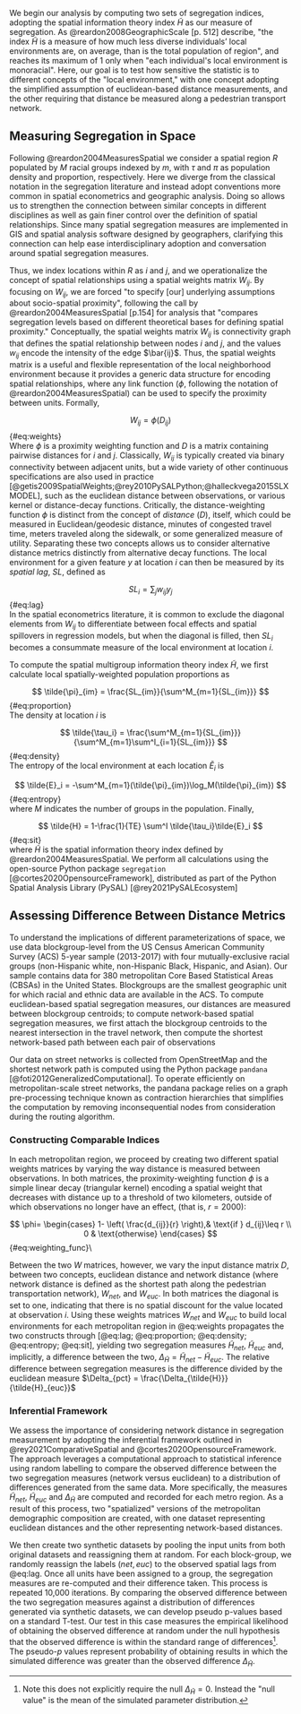 We begin our analysis by computing two sets of segregation indices, adopting the spatial information
theory index $\tilde{H}$ as our measure of segregation. As @reardon2008GeographicScale [p. 512]
describe, "the index $\tilde{H}$ is a measure of how much less diverse individuals’ local
environments are, on average, than is the total population of region", and reaches its maximum of 1
only when "each individual's local environment is monoracial". Here, our goal is to test how
sensitive the statistic is to different concepts of the "local environment," with one concept
adopting the simplified assumption of euclidean-based distance measurements, and the other requiring
that distance be measured along a pedestrian transport network.

## Measuring Segregation in Space

<!-- computing indices -->

Following @reardon2004MeasuresSpatial we consider a spatial region $R$ populated by $M$ racial
groups indexed by $m$, with $\tau$ and $\pi$ as population density and proportion, respectively.
Here we diverge from the classical notation in the segregation literature and instead adopt
conventions more common in spatial econometrics and geographic analysis. Doing so allows us to
strengthen the connection between similar concepts in different disciplines as well as gain finer
control over the definition of spatial relationships. Since many spatial segregation measures are
implemented in GIS and spatial analysis software designed by geographers, clarifying this connection
can help ease interdisciplinary adoption and conversation around spatial segregation measures.

Thus, we index locations within $R$ as $i$ and $j$, and we operationalize the concept of spatial
relationships using a spatial weights matrix $W_{ij}$. By focusing on $W_{ij}$, we are forced "to
specify [our] underlying assumptions about socio-spatial proximity", following the call by
@reardon2004MeasuresSpatial [p.154] for analysis that "compares segregation levels based on
different theoretical bases for defining spatial proximity." Conceptually, the spatial weights
matrix $W_{ij}$ is connectivity graph that defines the spatial relationship between nodes $i$ and
$j$, and the values $w_{ij}$ encode the intensity of the edge $\bar{ij}$. Thus, the spatial weights
matrix is a useful and flexible representation of the local neighborhood environment because it
provides a generic data structure for encoding spatial relationships, where any link function
($\phi$, following the notation of @reardon2004MeasuresSpatial) can be used to specify the proximity
between units. Formally,

<!-- if we're following reardon's notation, does $D$ below need to be $R$ ? -->
$$
W_{ij} = \phi(D_{ij})
$$ {#eq:weights}\
Where $\phi$ is a proximity weighting function and $D$ is a matrix containing pairwise distances for
$i$ and $j$. Classically, $W_{ij}$ is typically created via binary connectivity between adjacent
units, but a wide variety of other continuous specifications are also used in practice
[@getis2009SpatialWeights;@rey2010PySALPython;@halleckvega2015SLXMODEL], such as the euclidean
distance between observations, or various kernel or distance-decay functions. Critically, the
distance-weighting function $\phi$ is distinct from the concept of *distance* ($D$), itself, which
could be measured in Euclidean/geodesic distance, minutes of congested travel time, meters traveled
along the sidewalk, or some generalized measure of utility. Separating these two concepts allows us
to consider alternative distance metrics distinctly from alternative decay functions. The local
environment for a given feature $y$ at location $i$ can then be measured by its *spatial lag*, $SL$,
defined as

$$
SL_i = \sum_j w_{ij} y_j
$$ {#eq:lag}\
In the spatial econometrics literature, it is common to exclude the diagonal elements from $W_{ij}$
to differentiate between focal effects and spatial spillovers in regression models, but when the
diagonal is filled, then $SL_i$ becomes a consummate measure of the local environment at location
$i$.

To compute the spatial multigroup information theory index $\tilde{H}$, we first calculate local
spatially-weighted population proportions as

$$
\tilde{\pi}_{im} = \frac{SL_{im}}{\sum^M_{m=1}{SL_{im}}}
$$ {#eq:proportion}\
The density at location $i$ is 

$$
\tilde{\tau_i} = \frac{\sum^M_{m=1}{SL_{im}}}{\sum^M_{m=1}\sum^I_{i=1}{SL_{im}}}
$$ {#eq:density}\
The entropy of the local environment at each location $\tilde{E}_i$ is

$$
\tilde{E}_i = -\sum^M_{m=1}(\tilde{\pi}_{im})\log_M(\tilde{\pi}_{im})
$$ {#eq:entropy}\
where $M$ indicates the number of groups in the population. Finally, 

$$
\tilde{H} = 1-\frac{1}{TE} \sum^I \tilde{\tau_i}\tilde{E}_i
$$ {#eq:sit}\
where $\tilde{H}$ is the spatial information theory index defined by @reardon2004MeasuresSpatial. We
perform all calculations using the open-source Python package `segregation`
[@cortes2020OpensourceFramework], distributed as part of the Python Spatial Analysis Library (PySAL)
[@rey2021PySALEcosystem]

## Assessing Difference Between Distance Metrics
<!--data -->

To understand the implications of different parameterizations of space, we use data blockgroup-level
from the US Census American Community Survey (ACS) 5-year sample (2013-2017) with four
mutually-exclusive racial groups (non-Hispanic white, non-Hispanic Black, Hispanic, and Asian). Our
sample contains data for 380 metropolitan Core Based Statistical Areas (CBSAs) in the United States.
Blockgroups are the smallest geographic unit for which racial and ethnic data are available in the
ACS. To compute euclidean-based spatial segregation measures, our distances are measured between
blockgroup centroids; to compute network-based spatial segregation measures, we first attach the
blockgroup centroids to the nearest intersection in the travel network, then compute the shortest
network-based path between each pair of observations 

Our data on street networks is collected from OpenStreetMap and the shortest network path is
computed using the Python package `pandana` [@foti2012GeneralizedComputational]. To operate
efficiently on metropolitan-scale street networks, the pandana package relies on a graph
pre-processing technique known as contraction hierarchies that simplifies the computation by
removing inconsequential nodes from consideration during the routing algorithm. 



### Constructing Comparable Indices
<!-- setup the comparison -->

In each metropolitan region, we proceed by creating two different spatial weights matrices by
varying the way distance is measured between observations. In both matrices, the proximity-weighting
function $\phi$ is a simple linear decay (triangular kernel) encoding a spatial weight that
decreases with distance up to a threshold of two kilometers, outside of which observations no longer
have an effect, (that is, $r=2000$):

$$
    \phi=
\begin{cases}
    1- \left( \frac{d_{ij}}{r} \right),& \text{if } d_{ij}\leq r \\ 
    0 & \text{otherwise}
\end{cases}
$${#eq:weighting_func}\

Between the two $W$ matrices, however, we vary the input distance matrix $D$, between two concepts,
euclidean distance and network distance (where network distance is defined as the shortest path
along the pedestrian transportation network), $W_{net}$, and $W_{euc}$. In both matrices the
diagonal is set to one, indicating that there is no spatial discount for the value located at
observation $i$. Using these weights matrices $W_{net}$ and $W_{euc}$ to build local environments
for each metropolitan region in @eq:weights propagates the two constructs through
[@eq:lag; @eq:proportion; @eq:density; @eq:entropy; @eq:sit], yielding two segregation measures
$\tilde{H}_{net}$, $\tilde{H}_{euc}$ and, implicitly, a difference between the two,
$\Delta_{\tilde{H}} = \tilde{H}_{net} - \tilde{H}_{euc}$. The relative difference between segregation measures is the difference divided by the euclidean measure $\Delta_{pct} = \frac{\Delta_{\tilde{H}}}{\tilde{H}_{euc}}$


### Inferential Framework

We assess the importance of considering network distance in segregation measurement by adopting the
inferential framework outlined in @rey2021ComparativeSpatial and @cortes2020OpensourceFramework. The
approach leverages a computational approach to statistical inference using random labelling to
compare the observed difference between the two segregation measures (network versus euclidean) to a
distribution of differences generated from the same data. More specifically, the measures
$\tilde{H}_{net}$, $\tilde{H}_{euc}$ and $\Delta_{\tilde{H}}$ are computed and recorded for each metro
region. As a result of this process, two "spatialized" versions of the metropolitan demographic
composition are created, with one dataset representing euclidean distances and the other
representing network-based distances.

We then create two synthetic datasets by pooling the input units from both original datasets and
reassigning them at random. For each block-group, we randomly reassign the labels $(net,euc)$ to the
observed spatial lags from @eq:lag. Once all units have been assigned to a group, the segregation
measures are re-computed and their difference taken. This process is repeated 10,000 iterations. By
comparing the observed difference between the two segregation measures against a distribution of
differences generated via synthetic datasets, we can develop pseudo p-values based on a standard
T-test. Our test in this case measures the empirical likelihood of obtaining the observed difference
at random under the null hypothesis that the observed difference is within the standard range of
differences[^null]. The pseudo-$p$ values represent probability of obtaining results in which the
simulated difference was greater than the observed difference $\Delta_{\tilde{H}}$.


[^null]: Note this does not explicitly require the null $\Delta_{\tilde{H}}=0$. Instead the "null
value" is the mean of the simulated parameter distribution.